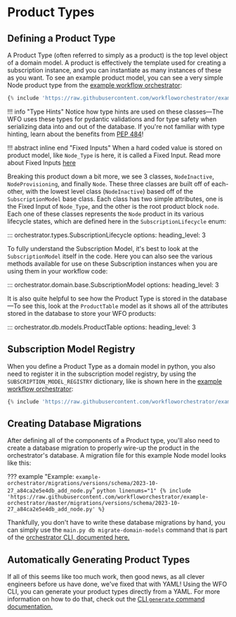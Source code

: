 # Product Types

## Defining a Product Type

A Product Type (often referred to simply as a product) is the top level object of a domain model. A product is effectively the template used for creating a subscription instance, and you can instantiate as many instances of these as you want. To see an example product model, you can see a very simple Node product type from the [example workflow orchestrator](https://github.com/workfloworchestrator/example-orchestrator):

```python
{% include 'https://raw.githubusercontent.com/workfloworchestrator/example-orchestrator/master/products/product_types/node.py' %}
```

!!! info "Type Hints"
    Notice how type hints are used on these classes—The WFO uses these types for pydantic validations and for type safety when serializing data into and out of the database. If you're not familiar with type hinting, learn about the benefits from [PEP 484](https://peps.python.org/pep-0484/)!

!!! abstract inline end "Fixed Inputs"
    When a hard coded value is stored on product model, like `Node_Type` is here, it is called a Fixed Input. Read more about Fixed Inputs [here](model_attributes.md#fixed-inputs)

Breaking this product down a bit more, we see 3 classes, `NodeInactive`, `NodeProvisioning`, and finally `Node`. These three classes are built off of each-other, with the lowest level class (`NodeInactive`) based off of the `SubscriptionModel` base class. Each class has two simple attributes, one is the Fixed Input of `Node_Type`, and the other is the root product block `node`. Each one of these classes represents the `Node` product in its various lifecycle states, which are defined here in the `SubscriptionLifecycle` enum:

::: orchestrator.types.SubscriptionLifecycle
    options:
        heading_level: 3

To fully understand the Subscription Model, it's best to look at the `SubscriptionModel` itself in the code. Here you can also see the various methods available for use on these Subscription instances when you are using them in your workflow code:

::: orchestrator.domain.base.SubscriptionModel
    options:
        heading_level: 3

It is also quite helpful to see how the Product Type is stored in the database—To see this, look at the `ProductTable` model as it shows all of the attributes stored in the database to store your WFO products:

::: orchestrator.db.models.ProductTable
    options:
        heading_level: 3

## Subscription Model Registry

When you define a Product Type as a domain model in python, you also need to register it in the subscription model registry, by using the `SUBSCRIPTION_MODEL_REGISTRY` dictionary, like is shown here in the [example workflow orchestrator](https://github.com/workfloworchestrator/example-orchestrator):

```python
{% include 'https://raw.githubusercontent.com/workfloworchestrator/example-orchestrator/master/products/__init__.py' %}
```

## Creating Database Migrations

After defining all of the components of a Product type, you'll also need to create a database migration to properly wire-up the product in the orchestrator's database. A migration file for this example Node model looks like this:

??? example "Example: `example-orchestrator/migrations/versions/schema/2023-10-27_a84ca2e5e4db_add_node.py`"
    ```python linenums="1"
    {% include 'https://raw.githubusercontent.com/workfloworchestrator/example-orchestrator/master/migrations/versions/schema/2023-10-27_a84ca2e5e4db_add_node.py' %}
    ```

Thankfully, you don't have to write these database migrations by hand, you can simply use the `main.py db migrate-domain-models` command that is part of the [orchestrator CLI, documented here.](../cli.md#migrate-domain-models)

## Automatically Generating Product Types

If all of this seems like too much work, then good news, as all clever engineers before us have done, we've fixed that with YAML! Using the WFO CLI, you can generate your product types directly from a YAML. For more information on how to do that, check out the [CLI `generate` command documentation.](../cli.md#generate)

